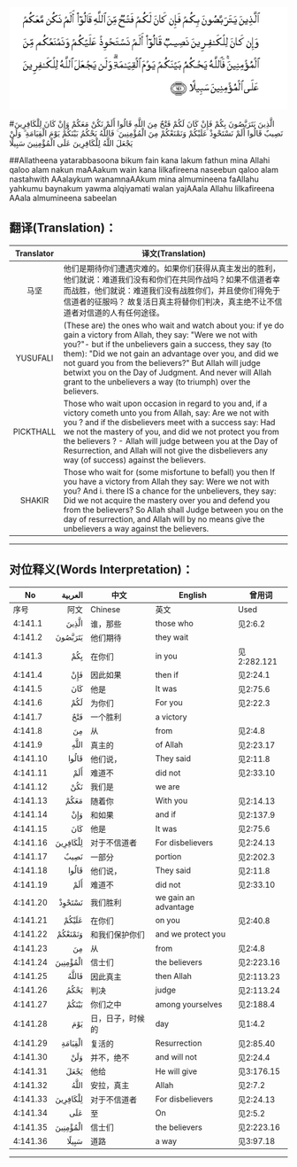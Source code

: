 ![004:141](images/004_141.gif)

#الَّذِينَ يَتَرَبَّصُونَ بِكُمْ فَإِنْ كَانَ لَكُمْ فَتْحٌ مِنَ اللَّهِ قَالُوا أَلَمْ نَكُنْ مَعَكُمْ وَإِنْ كَانَ لِلْكَافِرِينَ نَصِيبٌ قَالُوا أَلَمْ نَسْتَحْوِذْ عَلَيْكُمْ وَنَمْنَعْكُمْ مِنَ الْمُؤْمِنِينَ ۚ فَاللَّهُ يَحْكُمُ بَيْنَكُمْ يَوْمَ الْقِيَامَةِ ۗ وَلَنْ يَجْعَلَ اللَّهُ لِلْكَافِرِينَ عَلَى الْمُؤْمِنِينَ سَبِيلًا  

##Allatheena yatarabbasoona bikum fain kana lakum fathun mina Allahi qaloo alam nakun maAAakum wain kana lilkafireena naseebun qaloo alam nastahwith AAalaykum wanamnaAAkum mina almumineena faAllahu yahkumu baynakum yawma alqiyamati walan yajAAala Allahu lilkafireena AAala almumineena sabeelan  

## 翻译(Translation)：

| Translator | 译文(Translation)                                            |
| :--------: | ------------------------------------------------------------ |
|    马坚    | 他们是期待你们遭遇灾难的。如果你们获得从真主发出的胜利，他们就说：难道我们没有和你们在共同作战吗？如果不信道者幸而战胜，他们就说：难道我们没有战胜你们，并且使你们得免于信道者的征服吗？ 故复活日真主将替你们判决，真主绝不让不信道者对信道的人有任何途径。 |
|  YUSUFALI  | (These are) the ones who wait and watch about you: if ye do gain a victory from Allah, they say: "Were we not with you?"- but if the unbelievers gain a success, they say (to them): "Did we not gain an advantage over you, and did we not guard you from the believers?" But Allah will judge betwixt you on the Day of Judgment. And never will Allah grant to the unbelievers a way (to triumph) over the believers. |
| PICKTHALL  | Those who wait upon occasion in regard to you and, if a victory cometh unto you from Allah, say: Are we not with you ? and if the disbelievers meet with a success say: Had we not the mastery of you, and did we not protect you from the believers ? - Allah will judge between you at the Day of Resurrection, and Allah will not give the disbelievers any way (of success) against the believers. |
|   SHAKIR   | Those who wait for (some misfortune to befall) you then If you have a victory from Allah they say: Were we not with you? And i. there IS a chance for the unbelievers, they say: Did we not acquire the mastery over you and defend you from the believers? So Allah shall Judge between you on the day of resurrection, and Allah will by no means give the unbelievers a way against the believers. |

---

## 对位释义(Words Interpretation)：

| No   | العربية | 中文    | English | 曾用词 |
| ---- | ------: | ------- | ------- | ------ |
| 序号 |    阿文 | Chinese | 英文    | Used   |
| 4:141.1  | الَّذِينَ    | 谁，那些         | those who            | 见2:6.2     |
| 4:141.2  | يَتَرَبَّصُونَ  | 他们期待         | they wait            |             |
| 4:141.3  | بِكُمْ      | 在你们           | in you               | 见2:282.121 |
| 4:141.4  | فَإِنْ      | 因此如果         | then if              | 见2:24.1    |
| 4:141.5  | كَانَ      | 他是             | It was               | 见2:75.6    |
| 4:141.6  | لَكُمْ      | 为你们           | For you              | 见2:22.3    |
| 4:141.7  | فَتْحٌ      | 一个胜利         | a victory            |             |
| 4:141.8  | مِنَ       | 从               | from                 | 见2:4.8     |
| 4:141.9  | اللَّهِ     | 真主的           | of Allah             | 见2:23.17   |
| 4:141.10 | قَالُوا    | 他们说，         | They said            | 见2:11.8    |
| 4:141.11 | أَلَمْ      | 难道不           | did not              | 见2:33.10   |
| 4:141.12 | نَكُنْ      | 我们是           | we are               |             |
| 4:141.13 | مَعَكُمْ     | 随着你           | With you             | 见2:14.13   |
| 4:141.14 | وَإِنْ      | 和如果           | and if               | 见2:137.9   |
| 4:141.15 | كَانَ      | 他是             | It was               | 见2:75.6    |
| 4:141.16 | لِلْكَافِرِينَ | 对于不信道者     | For disbelievers     | 见2:24.13   |
| 4:141.17 | نَصِيبٌ     | 一部分           | portion              | 见2:202.3   |
| 4:141.18 | قَالُوا    | 他们说，         | They said            | 见2:11.8    |
| 4:141.19 | أَلَمْ      | 难道不           | did not              | 见2:33.10   |
| 4:141.20 | نَسْتَحْوِذْ   | 我们胜利         | we gain an advantage |             |
| 4:141.21 | عَلَيْكُمْ    | 在你们           | on you               | 见2:40.8    |
| 4:141.22 | وَنَمْنَعْكُمْ  | 和我们保护你们   | and we protect you   |             |
| 4:141.23 | مِنَ       | 从               | from                 | 见2:4.8     |
| 4:141.24 | الْمُؤْمِنِينَ | 信士们           | the believers        | 见2:223.16  |
| 4:141.25 | فَاللَّهُ    | 因此真主         | then Allah           | 见2:113.23  |
| 4:141.26 | يَحْكُمُ     | 判决             | judge                | 见2:113.24  |
| 4:141.27 | بَيْنَكُمْ    | 你们之中         | among yourselves     | 见2:188.4   |
| 4:141.28 | يَوْمَ      | 日，日子，时候的 | day                  | 见1:4.2     |
| 4:141.29 | الْقِيَامَةِ  | 复活的           | Resurrection         | 见2:85.40   |
| 4:141.30 | وَلَنْ      | 并不，绝不       | and will not         | 见2:24.4    |
| 4:141.31 | يَجْعَلَ     | 他给             | He will give         | 见3:176.15  |
| 4:141.32 | اللَّهُ     | 安拉，真主       | Allah                | 见2:7.2 |
| 4:141.33 | لِلْكَافِرِينَ | 对于不信道者     | For disbelievers     | 见2:24.13   |
| 4:141.34 | عَلَى      | 至               | On                   | 见2:5.2     |
| 4:141.35 | الْمُؤْمِنِينَ | 信士们           | the believers        | 见2:223.16  |
| 4:141.36 | سَبِيلًا    | 道路             | a way                | 见3:97.18   |

---
